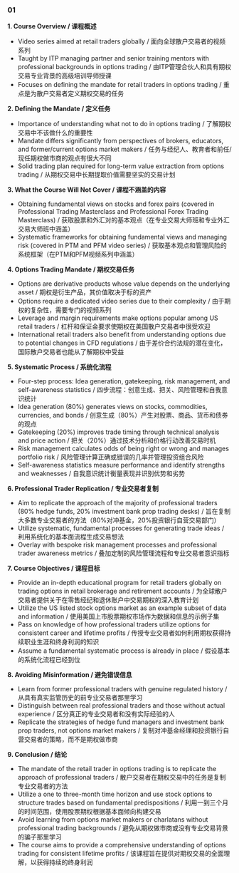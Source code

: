 ### 01

**1. Course Overview / 课程概述**
- Video series aimed at retail traders globally / 面向全球散户交易者的视频系列
- Taught by ITP managing partner and senior training mentors with professional backgrounds in options trading / 由ITP管理合伙人和具有期权交易专业背景的高级培训导师授课
- Focuses on defining the mandate for retail traders in options trading / 重点是为散户交易者定义期权交易的任务

**2. Defining the Mandate / 定义任务**
- Importance of understanding what not to do in options trading / 了解期权交易中不该做什么的重要性
- Mandate differs significantly from perspectives of brokers, educators, and former/current options market makers / 任务与经纪人、教育者和前任/现任期权做市商的观点有很大不同
- Solid trading plan required for long-term value extraction from options trading / 从期权交易中长期提取价值需要坚实的交易计划

**3. What the Course Will Not Cover / 课程不涵盖的内容**
- Obtaining fundamental views on stocks and forex pairs (covered in Professional Trading Masterclass and Professional Forex Trading Masterclass) / 获取股票和外汇对的基本观点（在专业交易大师班和专业外汇交易大师班中涵盖）
- Systematic frameworks for obtaining fundamental views and managing risk (covered in PTM and PFM video series) / 获取基本观点和管理风险的系统框架（在PTM和PFM视频系列中涵盖）

**4. Options Trading Mandate / 期权交易任务**
- Options are derivative products whose value depends on the underlying asset / 期权是衍生产品，其价值取决于标的资产
- Options require a dedicated video series due to their complexity / 由于期权的复杂性，需要专门的视频系列
- Leverage and margin requirements make options popular among US retail traders / 杠杆和保证金要求使期权在美国散户交易者中很受欢迎
- International retail traders also benefit from understanding options due to potential changes in CFD regulations / 由于差价合约法规的潜在变化，国际散户交易者也能从了解期权中受益

**5. Systematic Process / 系统化流程**
- Four-step process: Idea generation, gatekeeping, risk management, and self-awareness statistics / 四步流程：创意生成、把关、风险管理和自我意识统计
- Idea generation (80%) generates views on stocks, commodities, currencies, and bonds / 创意生成（80%）产生对股票、商品、货币和债券的观点
- Gatekeeping (20%) improves trade timing through technical analysis and price action / 把关（20%）通过技术分析和价格行动改善交易时机
- Risk management calculates odds of being right or wrong and manages portfolio risk / 风险管理计算正确或错误的几率并管理投资组合风险
- Self-awareness statistics measure performance and identify strengths and weaknesses / 自我意识统计衡量表现并识别优势和劣势

**6. Professional Trader Replication / 专业交易者复制**
- Aim to replicate the approach of the majority of professional traders (80% hedge funds, 20% investment bank prop trading desks) / 旨在复制大多数专业交易者的方法（80%对冲基金，20%投资银行自营交易部门）
- Utilize systematic, fundamental processes for generating trade ideas / 利用系统化的基本面流程生成交易想法
- Overlay with bespoke risk management processes and professional trader awareness metrics / 叠加定制的风险管理流程和专业交易者意识指标

**7. Course Objectives / 课程目标**
- Provide an in-depth educational program for retail traders globally on trading options in retail brokerage and retirement accounts / 为全球散户交易者提供关于在零售经纪和退休账户中交易期权的深入教育计划
- Utilize the US listed stock options market as an example subset of data and information / 使用美国上市股票期权市场作为数据和信息的示例子集
- Pass on knowledge of how professional traders utilize options for consistent career and lifetime profits / 传授专业交易者如何利用期权获得持续职业生涯和终身利润的知识
- Assume a fundamental systematic process is already in place / 假设基本的系统化流程已经到位

**8. Avoiding Misinformation / 避免错误信息**
- Learn from former professional traders with genuine regulated history / 从具有真实监管历史的前专业交易者那里学习
- Distinguish between real professional traders and those without actual experience / 区分真正的专业交易者和没有实际经验的人
- Replicate the strategies of hedge fund managers and investment bank prop traders, not options market makers / 复制对冲基金经理和投资银行自营交易者的策略，而不是期权做市商

**9. Conclusion / 结论**
- The mandate of the retail trader in options trading is to replicate the approach of professional traders / 散户交易者在期权交易中的任务是复制专业交易者的方法
- Utilize a one to three-month time horizon and use stock options to structure trades based on fundamental predispositions / 利用一到三个月的时间范围，使用股票期权根据基本面倾向构建交易
- Avoid learning from options market makers or charlatans without professional trading backgrounds / 避免从期权做市商或没有专业交易背景的骗子那里学习
- The course aims to provide a comprehensive understanding of options trading for consistent lifetime profits / 该课程旨在提供对期权交易的全面理解，以获得持续的终身利润
